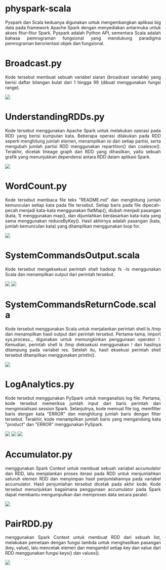 # physpark-scala
<p align="justify">Pyspark dan Scala keduanya digunakan untuk mengembangkan aplikasi big data pada framework Apache Spark dengan menyediakan antarmuka untuk akses fitur-fitur Spark. Pyspark adalah Python API, sementara Scala adalah bahasa pemrograman fungsional yang mendukung paradigma pemrograman berorientasi objek dan fungsional.

  <h1> Broadcast.py</h1>
  <p align="justify">Kode tersebut membuat sebuah variabel siaran (broadcast variable) yang berisi daftar bilangan bulat dari 1 hingga 99 (dibuat menggunakan fungsi range).</p>
  <img src="BroadCast.py.png">
  
  <h1> UnderstandingRDDs.py</h1>
  <p align="justify">Kode tersebut menggunakan Apache Spark untuk melakukan operasi pada RDD yang berisi kumpulan kata. Beberapa operasi dilakukan pada RDD seperti menghitung jumlah elemen, menampilkan isi dari setiap partisi, serta mengubah jumlah partisi RDD menggunakan repartition() dan coalesce(). Terakhir, dicetak lineage graph dari RDD yang dihasilkan, yaitu sebuah grafik yang menunjukkan dependensi antara RDD dalam aplikasi Spark.</p>
  <img src="UnderstandingRDDs.png">

  <h1> WordCount.py</h1>
  <p align="justify">Kode tersebut membaca file teks "README.md" dan menghitung jumlah kemunculan setiap kata pada file tersebut. Setiap baris pada file dipecah-pecah menjadi kata-kata menggunakan flatMap(), diubah menjadi pasangan (kata, 1) menggunakan map(), dan dijumlahkan berdasarkan kata-kata yang sama menggunakan reduceByKey(). Hasil akhirnya adalah pasangan (kata, jumlah kemunculan kata) yang ditampilkan menggunakan loop for.</p>
  <img src="WordCount.png">
  
  <h1> SystemCommandsOutput.scala</h1>
  <p align="justify">Kode tersebut mengeksekusi perintah shell hadoop fs -ls menggunakan Scala dan menampilkan output dari perintah tersebut.</p>
  <img src="SystemCommandsOutput1.png">
  <img src="SystemCommandsOutput2.png">

  <h1> SystemCommandsReturnCode.scala</h1>
  <p align="justify">Kode tersebut menggunakan Scala untuk menjalankan perintah shell ls /tmp dan menampilkan hasil output dari perintah tersebut. Pertama-tama, import sys.process._ digunakan untuk memungkinkan penggunaan operator !. Kemudian, perintah shell ls /tmp dieksekusi menggunakan ! dan hasilnya ditampung pada variabel res. Setelah itu, hasil eksekusi perintah shell tersebut ditampilkan menggunakan println().</p>
  <img src="SystemCommandsReturnCode.png">
  
  <h1> LogAnalytics.py</h1>
  <p align="justify">Kode tersebut menggunakan PySpark untuk menganalisis log file. Pertama, kode tersebut memeriksa jumlah input dari baris perintah dan menginisialisasi session Spark. Selanjutnya, kode memuat file log, memfilter baris dengan kata "ERROR" dan menghitung jumlah baris dengan filter tersebut. Terakhir, kode menampilkan jumlah baris yang mengandung kata "product" dan "ERROR" menggunakan PySpark.</p>
  <img src="AccessLog.png">
  <img src="Code.png">
  <img src="Result.png">
  
<h1> Accumulator.py</h1>
  <p align="justify">menggunakan Spark Context untuk membuat sebuah variabel accumulator dan RDD, lalu menjalankan proses iterasi pada RDD untuk menjumlahkan seluruh elemen RDD dan menyimpan hasil penjumlahannya pada variabel accumulator. Hasil penjumlahan tersebut dicetak pada akhir kode. Kode tersebut menunjukkan bagaimana penggunaan accumulator pada Spark dapat membantu mengumpulkan dan memproses data secara paralel.</p>
<img src="Accumulator.py.png">

<h1> PairRDD.py</h1>
  <p align="justify">menggunakan Spark Context untuk membuat RDD dari sebuah list, melakukan pemetaan dengan fungsi lambda untuk menghasilkan pasangan (key, value), lalu mencetak elemen dan mengambil setiap key dan value dari RDD menggunakan fungsi keys() dan values().</p>
<img src="PairRDD.py.png">



